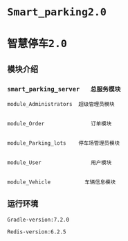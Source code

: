 # `Smart_parking2.0`
# `智慧停车2.0`

## `模块介绍`

### `smart_parking_server	总服务模块`
	

	module_Administrators  超级管理员模块


	module_Order	           订单模块


	module_Parking_lots    停车场管理员模块


	module_User                用户模块


	module_Vehicle           车辆信息模块


## `运行环境`

	Gradle-version:7.2.0

	Redis-version:6.2.5
